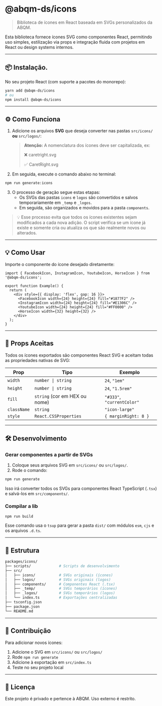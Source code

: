# @abqm-ds/icons

> Biblioteca de ícones em React baseada em SVGs personalizados da ABQM.

Esta biblioteca fornece ícones SVG como componentes React, permitindo uso simples, estilização via props e integração fluida com projetos em React ou design systems internos.

---

## 📦 Instalação.

No seu projeto React (com suporte a pacotes do monorepo):

```bash
yarn add @abqm-ds/icons
# ou
npm install @abqm-ds/icons
```

---

## ⚙️ Como Funciona

1. Adicione os arquivos **SVG** que deseja converter nas pastas `src/icons/` **ou** `src/logos/`:

   > **Atenção:** A nomenclatura dos ícones deve ser capitalizada, ex:
   >
   > ❌ caretright.svg
   >
   > ✅ CaretRight.svg

2. Em seguida, execute o comando abaixo no terminal:

```bash
npm run generate:icons
```

3. O processo de geração segue estas etapas:
   - Os SVGs das pastas `icons` e `logos` são convertidos e salvos temporariamente em `_temp` e `_logos`.
   - Em seguida, são organizados e movidos para a pasta `components`.

> 💡 Esse processo evita que todos os ícones existentes sejam modificados a cada nova adição. O script verifica se um ícone já existe e somente cria ou atualiza os que são realmente novos ou alterados.

---

## 💡 Como Usar

Importe o componente do ícone desejado diretamente:

```tsx
import { FacebookIcon, InstagramIcon, YoutubeIcon, HorseIcon } from '@abqm-ds/icons';

export function Example() {
  return (
    <div style={{ display: 'flex', gap: 16 }}>
      <FacebookIcon width={24} height={24} fill="#1877F2" />
      <InstagramIcon width={24} height={24} fill="#E1306C" />
      <YoutubeIcon width={24} height={24} fill="#FF0000" />
      <HorseIcon width={32} height={32} />
    </div>
  );
}
```

---

## 🎯 Props Aceitas

Todos os ícones exportados são componentes React SVG e aceitam todas as propriedades nativas de SVG:

| Prop        | Tipo                          | Exemplo                    |
| ----------- | ----------------------------- | -------------------------- |
| `width`     | `number \| string`            | `24`, `"1em"`              |
| `height`    | `number \| string`            | `24`, `"1.5rem"`           |
| `fill`      | `string` (cor em HEX ou nome) | `"#333"`, `"currentColor"` |
| `className` | `string`                      | `"icon-large"`             |
| `style`     | `React.CSSProperties`         | `{ marginRight: 8 }`       |

---

## 🛠 Desenvolvimento

### Gerar componentes a partir de SVGs

1. Coloque seus arquivos SVG em `src/icons/` ou `src/logos/`.
2. Rode o comando:

```bash
npm run generate
```

Isso irá converter todos os SVGs para componentes React TypeScript (`.tsx`) e salvá-los em `src/components/`.

### Compilar a lib

```bash
npm run build
```

Esse comando usa o `tsup` para gerar a pasta `dist/` com módulos `esm`, `cjs` e os arquivos `.d.ts`.

---

## 📁 Estrutura

```bash
packages/icons/
├── scripts/             # Scripts de desenvolvimento
├── src/
│   ├── icons/           # SVGs originais (ícones)
│   ├── logos/           # SVGs originais (logos)
│   ├── components/      # Componentes React (.tsx)
│   ├── _temp/           # SVGs temporários (ícones)
│   ├── _logos/          # SVGs temporários (logos)
│   └── index.ts         # Exportações centralizadas
├── tsconfig.json
├── package.json
└── README.md
```

---

## 🤝 Contribuição

Para adicionar novos ícones:

1. Adicione o SVG em `src/icons/` ou `src/logos/`
2. Rode `npm run generate`
3. Adicione à exportação em `src/index.ts`
4. Teste no seu projeto local

---

## 📃 Licença

Este projeto é privado e pertence à ABQM. Uso externo é restrito.
